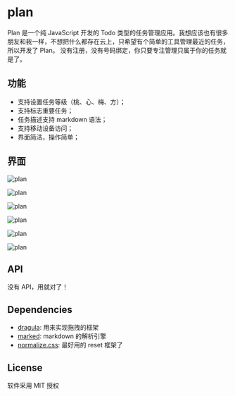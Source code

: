 # plan

Plan 是一个纯 JavaScript 开发的 Todo 类型的任务管理应用。我想应该也有很多朋友和我一样，不想把什么都存在云上，只希望有个简单的工具管理最近的任务，所以开发了 Plan。 没有注册，没有号码绑定，你只要专注管理只属于你的任务就是了。

## 功能
- 支持设置任务等级（桃、心、梅、方）；
- 支持标志重要任务；
- 任务描述支持 markdown 语法；
- 支持移动设备访问；
- 界面简洁，操作简单；

## 界面

![plan](https://yaohaixiao.github.io/plan/images/plan-1.png)

![plan](https://yaohaixiao.github.io/plan/images/plan-2.png)

![plan](https://yaohaixiao.github.io/plan/images/plan-3.png)

![plan](https://yaohaixiao.github.io/plan/images/plan-4.png)

![plan](https://yaohaixiao.github.io/plan/images/plan-5.png)

![plan](https://yaohaixiao.github.io/plan/images/plan-6.png)

## API

没有 API，用就对了！

## Dependencies

- [dragula](https://github.com/bevacqua/dragula): 用来实现拖拽的框架
- [marked](https://github.com/markedjs/marked): markdown 的解析引擎
- [normalize.css](https://github.com/necolas/normalize.css): 最好用的 reset 框架了

## License

软件采用 MIT 授权
